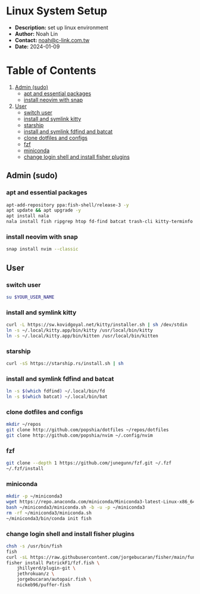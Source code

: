 # Linux System Setup
- __Description:__ set up linux environment
- __Author:__ Noah Lin
- __Contact:__ noah@c-link.com.tw
- __Date:__ 2024-01-09

# Table of Contents
1. [Admin (sudo)](#admin-(sudo))
   * [apt and essential packages](#apt-and-essential-packages)
   * [install neovim with snap](#install-neovim-with-snap)
2. [User](#user)
   * [switch user](#switch-user)
   * [install and symlink kitty](#install-and-symlink-kitty)
   * [starship](#starship)
   * [install and symlink fdfind and batcat](#install-and-symlink-fdfind-and-batcat)
   * [clone dotfiles and configs](#clone-dotfiles-and-configs)
   * [fzf](#fzf)
   * [miniconda](#miniconda)
   * [change login shell and install fisher plugins](#change-login-shell-and-install-fisher-plugins)
## Admin (sudo)

### apt and essential packages
```bash
apt-add-repository ppa:fish-shell/release-3 -y
apt update && apt upgrade -y
apt install nala
nala install fish ripgrep htop fd-find batcat trash-cli kitty-terminfo
```
### install neovim with snap
```bash
snap install nvim --classic
```
## User

### switch user
```bash
su $YOUR_USER_NAME
```
### install and symlink kitty
```bash
curl -L https://sw.kovidgoyal.net/kitty/installer.sh | sh /dev/stdin
ln -s ~/.local/kitty.app/bin/kitty /usr/local/bin/kitty
ln -s ~/.local/kitty.app/bin/kitten /usr/local/bin/kitten
```
### starship
```bash
curl -sS https://starship.rs/install.sh | sh
```
### install and symlink fdfind and batcat
```bash
ln -s $(which fdfind) ~/.local/bin/fd
ln -s $(which batcat) ~/.local/bin/bat
```
### clone dotfiles and configs
```bash
mkdir ~/repos
git clone http://github.com/popshia/dotfiles ~/repos/dotfiles
git clone http://github.com/popshia/nvim ~/.config/nvim
```
### fzf
```bash
git clone --depth 1 https://github.com/junegunn/fzf.git ~/.fzf
~/.fzf/install
```
### miniconda
```bash
mkdir -p ~/miniconda3
wget https://repo.anaconda.com/miniconda/Miniconda3-latest-Linux-x86_64.sh -O ~/miniconda3/miniconda.sh
bash ~/miniconda3/miniconda.sh -b -u -p ~/miniconda3
rm -rf ~/miniconda3/miniconda.sh
~/miniconda3/bin/conda init fish
```
### change login shell and install fisher plugins
```bash
chsh -s /usr/bin/fish
fish
curl -sL https://raw.githubusercontent.com/jorgebucaran/fisher/main/functions/fisher.fish | source && fisher install jorgebucaran/fisher
fisher install PatrickF1/fzf.fish \
	jhillyerd/plugin-git \
	jethrokuan/z \
	jorgebucaran/autopair.fish \
	nickeb96/puffer-fish
```

